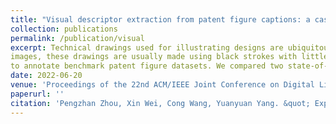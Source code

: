 ```yaml
---
title: "Visual descriptor extraction from patent figure captions: a case study of data efficiency between BiLSTM and transformer"
collection: publications
permalink: /publication/visual
excerpt: Technical drawings used for illustrating designs are ubiquitous in patent documents, especially design patents. Different from natural
images, these drawings are usually made using black strokes with little color information, making it challenging for models trained on natural images to recognize objects. To facilitate indexing and searching, we propose an effective and efficient visual descriptor model that extracts object names and aspects from patent captions
to annotate benchmark patent figure datasets. We compared two state-of-the-art named entity recognition (NER) models and found that with a limited number of annotated samples, the BiLSTM-CRF model outperforms the Transformer model by a significant margin, achieving an overall F1=96.60%. We further conducted a data efficiency study by varying the number of training samples and found that BiLSTM consistently beats the transformer model on our task. The proposed model is used to annotate a benchmark patent figure dataset.
date: 2022-06-20
venue: 'Proceedings of the 22nd ACM/IEEE Joint Conference on Digital Libraries'
paperurl: ''
citation: 'Pengzhan Zhou, Xin Wei, Cong Wang, Yuanyuan Yang. &quot; Explore Truthful Incentives for Tasks with Heterogenous Levels of Difficulty in the Sharing Economy.&quot; <i>International Joint Conferences on Artificial Intelligence (IJCAI)</i>, 2019.'
---
```


